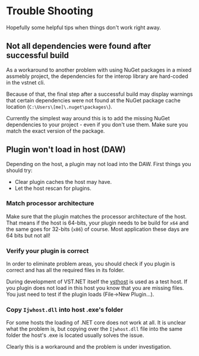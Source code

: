 # Trouble Shooting

Hopefully some helpful tips when things don't work right away.

## Not all dependencies were found after successful build

As a workaround to another problem with using NuGet packages in a mixed assmebly project, the dependencies for the interop library are hard-coded in the vstnet cli.

Because of that, the final step after a successful build may display warnings that certain dependencies were not found at the NuGet package cache location (`C:\Users\[me]\.nuget\packages\`).

Currently the simplest way around this is to add the missing NuGet dependencies to your project - even if you don't use them. Make sure you match the exact version of the package.

## Plugin won't load in host (DAW)

Depending on the host, a plugin may not load into the DAW. First things you should try:

- Clear plugin caches the host may have.
- Let the host rescan for plugins.

### Match processor architecture

Make sure that the plugin matches the processor architecture of the host. That means if the host is 64-bits, your plugin needs to be build for `x64` and the same goes for 32-bits (`x86`) of course. Most application these days are 64 bits but not all!

### Verify your plugin is correct

In order to eliminate problem areas, you should check if you plugin is correct and has all the required files in its folder.

During development of VST.NET itself the [vsthost](https://www.hermannseib.com/english/vsthost.htm) is used as a test host. If you plugin does not load in this host you know that you are missing files.
You just need to test if the plugin loads (File->New Plugin...).

### Copy `Ijwhost.dll` into host .exe's folder

For some hosts the loading of .NET core does not work at all. It is unclear what the problem is, but copying over the `Ijwhost.dll` file into the same folder the host's .exe is located usually solves the issue.

Clearly this is a workaround and the problem is under investigation.
